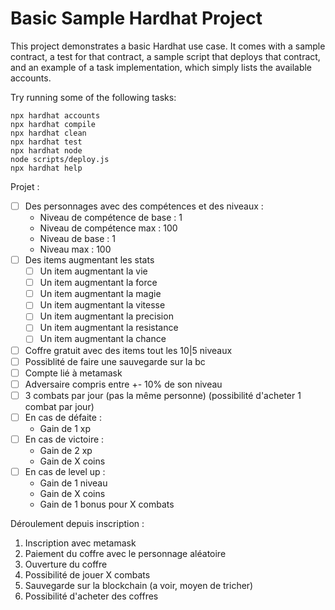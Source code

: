 # Basic Sample Hardhat Project

This project demonstrates a basic Hardhat use case. It comes with a sample contract, a test for that contract, a sample script that deploys that contract, and an example of a task implementation, which simply lists the available accounts.

Try running some of the following tasks:

```shell
npx hardhat accounts
npx hardhat compile
npx hardhat clean
npx hardhat test
npx hardhat node
node scripts/deploy.js
npx hardhat help
```

Projet : 

- [ ] Des personnages avec des compétences et des niveaux :
    - Niveau de compétence de base : 1 
    - Niveau de compétence max : 100
    - Niveau de base : 1
    - Niveau max : 100
- [ ] Des items augmentant les stats
    - [ ] Un item augmentant la vie
    - [ ] Un item augmentant la force
    - [ ] Un item augmentant la magie
    - [ ] Un item augmentant la vitesse
    - [ ] Un item augmentant la precision
    - [ ] Un item augmentant la resistance
    - [ ] Un item augmentant la chance
- [ ] Coffre gratuit avec des items tout les 10|5 niveaux
- [ ] Possiblité de faire une sauvegarde sur la bc
- [ ] Compte lié à metamask
- [ ] Adversaire compris entre +- 10% de son niveau
- [ ] 3 combats par jour (pas la même personne) (possibilité d'acheter 1 combat par jour)
- [ ] En cas de défaite : 
  - Gain de 1 xp
- [ ] En cas de victoire : 
  - Gain de 2 xp
  - Gain de X coins
- [ ] En cas de level up : 
  - Gain de 1 niveau
  - Gain de X coins
  - Gain de 1 bonus pour X combats


Déroulement depuis inscription :

1. Inscription avec metamask
2. Paiement du coffre avec le personnage aléatoire
3. Ouverture du coffre
4. Possibilité de jouer X combats
5. Sauvegarde sur la blockchain (a voir, moyen de tricher)
6. Possibilité d'acheter des coffres